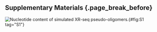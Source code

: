 ## Supplementary Materials {.page_break_before}

![ Nucleotide content of simulated XR-seq pseudo-oligomers.
](images/fig-3.png){#fig:S1 tag="S1"}